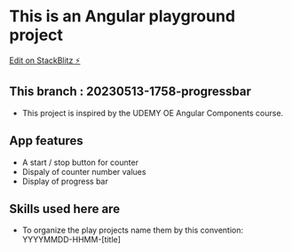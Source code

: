# This is an Angular playground project
[Edit on StackBlitz ⚡️](https://stackblitz.com/edit/angular-reyk)

## This branch : 20230513-1758-progressbar
- This project is inspired by the UDEMY OE Angular Components course.

## App features
- A start / stop button for counter
- Dispaly of counter number values
- Display of progress bar

## Skills used here are
- To organize the play projects name them by this convention: YYYYMMDD-HHMM-[title]
